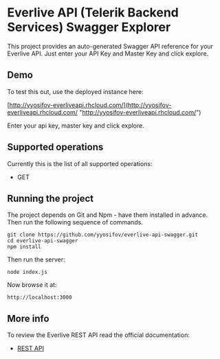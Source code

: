# Everlive API (Telerik Backend Services) Swagger Explorer

This project provides an auto-generated Swagger API reference for your Everlive API. Just enter your API Key and Master Key and click explore.

## Demo

To test this out, use the deployed instance here:

[http://yyosifov-everliveapi.rhcloud.com/](http://yyosifov-everliveapi.rhcloud.com/ "http://yyosifov-everliveapi.rhcloud.com/")

Enter your api key, master key and click explore.

## Supported operations

Currently this is the list of all supported operations:

- GET

## Running the project

The project depends on Git and Npm - have them installed in advance. Then run the following sequence of commands.

    git clone https://github.com/yyosifov/everlive-api-swagger.git
	cd everlive-api-swagger
	npm install
	
Then run the server:

	node index.js

Now browse it at:

	http://localhost:3000 

## More info

To review the Everlive REST API read the official documentation:

- [REST API](http://docs.telerik.com/platform/backend-services/development/rest-api/content/retrieve-items "REST API")